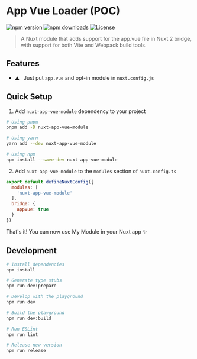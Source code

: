 # App Vue Loader (POC)

[![npm version][npm-version-src]][npm-version-href]
[![npm downloads][npm-downloads-src]][npm-downloads-href]
[![License][license-src]][license-href]

> A Nuxt module that adds support for the app.vue file in Nuxt 2 bridge, with support for both Vite and Webpack build tools.


## Features

<!-- Highlight some of the features your module provide here -->
- ⛰ &nbsp; Just put `app.vue` and opt-in module in `nuxt.config.js`

## Quick Setup

1. Add `nuxt-app-vue-module` dependency to your project

```bash
# Using pnpm
pnpm add -D nuxt-app-vue-module

# Using yarn
yarn add --dev nuxt-app-vue-module

# Using npm
npm install --save-dev nuxt-app-vue-module
```

2. Add `nuxt-app-vue-module` to the `modules` section of `nuxt.config.ts`

```js
export default defineNuxtConfig({
  modules: [
    'nuxt-app-vue-module'
  ],
  bridge: {
    appVue: true
  }
})
```

That's it! You can now use My Module in your Nuxt app ✨

## Development

```bash
# Install dependencies
npm install

# Generate type stubs
npm run dev:prepare

# Develop with the playground
npm run dev

# Build the playground
npm run dev:build

# Run ESLint
npm run lint

# Release new version
npm run release
```

<!-- Badges -->
[npm-version-src]: https://img.shields.io/npm/v/nuxt-app-vue-module/latest.svg?style=flat&colorA=18181B&colorB=28CF8D
[npm-version-href]: https://npmjs.com/package/nuxt-app-vue-module

[npm-downloads-src]: https://img.shields.io/npm/dm/nuxt-app-vue-module.svg?style=flat&colorA=18181B&colorB=28CF8D
[npm-downloads-href]: https://npmjs.com/package/nuxt-app-vue-module

[license-src]: https://img.shields.io/npm/l/nuxt-app-vue-module.svg?style=flat&colorA=18181B&colorB=28CF8D
[license-href]: https://npmjs.com/package/nuxt-app-vue-module

